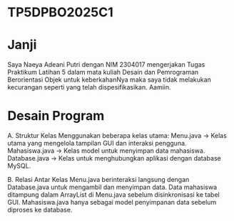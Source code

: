 # TP5DPBO2025C1
# Janji
Saya Naeya Adeani Putri dengan NIM 2304017 mengerjakan Tugas Praktikum Latihan 5 dalam mata kuliah Desain dan Pemrograman Berorientasi Objek untuk keberkahanNya maka saya tidak melakukan kecurangan seperti yang telah dispesifikasikan. Aamiin.

# Desain Program
  A. Struktur Kelas
      Menggunakan beberapa kelas utama:
      Menu.java → Kelas utama yang mengelola tampilan GUI dan interaksi pengguna. 
      Mahasiswa.java → Kelas model untuk menyimpan data mahasiswa. 
      Database.java → Kelas untuk menghubungkan aplikasi dengan database MySQL.

  B. Relasi Antar Kelas
      Menu.java berinteraksi langsung dengan Database.java untuk mengambil dan menyimpan data. 
      Data mahasiswa ditampung dalam ArrayList<Mahasiswa> di Menu.java sebelum disinkronisasi ke tabel GUI. 
      Mahasiswa.java hanya sebagai model penyimpanan data sebelum diproses ke database.
